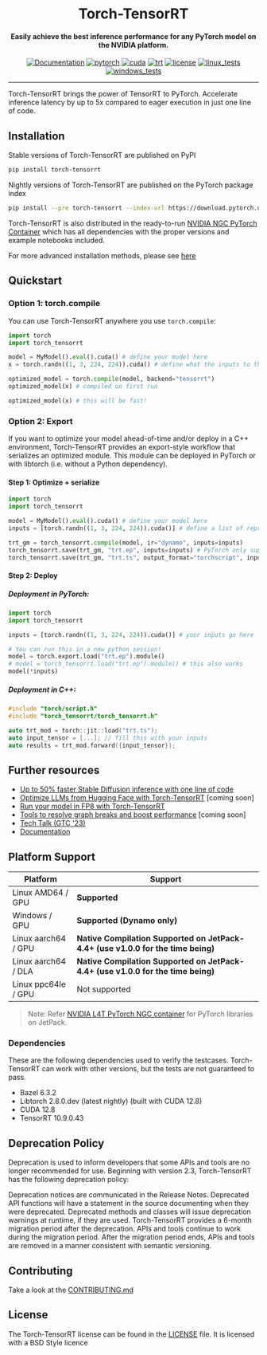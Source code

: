 <div align="center">

Torch-TensorRT
===========================
<h4> Easily achieve the best inference performance for any PyTorch model on the NVIDIA platform. </h4>

[![Documentation](https://img.shields.io/badge/docs-master-brightgreen)](https://nvidia.github.io/Torch-TensorRT/)
[![pytorch](https://img.shields.io/badge/PyTorch-2.4-green)](https://www.python.org/downloads/release/python-31013/)
[![cuda](https://img.shields.io/badge/CUDA-12.4-green)](https://developer.nvidia.com/cuda-downloads)
[![trt](https://img.shields.io/badge/TensorRT-10.9.0-green)](https://github.com/nvidia/tensorrt-llm)
[![license](https://img.shields.io/badge/license-BSD--3--Clause-blue)](./LICENSE)
[![linux_tests](https://github.com/pytorch/TensorRT/actions/workflows/build-test-linux.yml/badge.svg)](https://github.com/pytorch/TensorRT/actions/workflows/build-test-linux.yml)
[![windows_tests](https://github.com/pytorch/TensorRT/actions/workflows/build-test-windows.yml/badge.svg)](https://github.com/pytorch/TensorRT/actions/workflows/build-test-windows.yml)

---
<div align="left">

Torch-TensorRT brings the power of TensorRT to PyTorch. Accelerate inference latency by up to 5x compared to eager execution in just one line of code.
</div></div>

## Installation
Stable versions of Torch-TensorRT are published on PyPI
```bash
pip install torch-tensorrt
```

Nightly versions of Torch-TensorRT are published on the PyTorch package index
```bash
pip install --pre torch-tensorrt --index-url https://download.pytorch.org/whl/nightly/cu128
```

Torch-TensorRT is also distributed in the ready-to-run [NVIDIA NGC PyTorch Container](https://catalog.ngc.nvidia.com/orgs/nvidia/containers/pytorch) which has all dependencies with the proper versions and example notebooks included.

For more advanced installation  methods, please see [here](https://pytorch.org/TensorRT/getting_started/installation.html)

## Quickstart

### Option 1: torch.compile
You can use Torch-TensorRT anywhere you use `torch.compile`:

```python
import torch
import torch_tensorrt

model = MyModel().eval().cuda() # define your model here
x = torch.randn((1, 3, 224, 224)).cuda() # define what the inputs to the model will look like

optimized_model = torch.compile(model, backend="tensorrt")
optimized_model(x) # compiled on first run

optimized_model(x) # this will be fast!
```

### Option 2: Export
If you want to optimize your model ahead-of-time and/or deploy in a C++ environment, Torch-TensorRT provides an export-style workflow that serializes an optimized module. This module can be deployed in PyTorch or with libtorch (i.e. without a Python dependency).

#### Step 1: Optimize + serialize
```python
import torch
import torch_tensorrt

model = MyModel().eval().cuda() # define your model here
inputs = [torch.randn((1, 3, 224, 224)).cuda()] # define a list of representative inputs here

trt_gm = torch_tensorrt.compile(model, ir="dynamo", inputs=inputs)
torch_tensorrt.save(trt_gm, "trt.ep", inputs=inputs) # PyTorch only supports Python runtime for an ExportedProgram. For C++ deployment, use a TorchScript file
torch_tensorrt.save(trt_gm, "trt.ts", output_format="torchscript", inputs=inputs)
```

#### Step 2: Deploy
##### Deployment in PyTorch:
```python
import torch
import torch_tensorrt

inputs = [torch.randn((1, 3, 224, 224)).cuda()] # your inputs go here

# You can run this in a new python session!
model = torch.export.load("trt.ep").module()
# model = torch_tensorrt.load("trt.ep").module() # this also works
model(*inputs)
```

##### Deployment in C++:
```cpp
#include "torch/script.h"
#include "torch_tensorrt/torch_tensorrt.h"

auto trt_mod = torch::jit::load("trt.ts");
auto input_tensor = [...]; // fill this with your inputs
auto results = trt_mod.forward({input_tensor});
```

## Further resources
- [Up to 50% faster Stable Diffusion inference with one line of code](https://pytorch.org/TensorRT/tutorials/_rendered_examples/dynamo/torch_compile_stable_diffusion.html#sphx-glr-tutorials-rendered-examples-dynamo-torch-compile-stable-diffusion-py)
- [Optimize LLMs from Hugging Face with Torch-TensorRT]() \[coming soon\]
- [Run your model in FP8 with Torch-TensorRT](https://pytorch.org/TensorRT/tutorials/_rendered_examples/dynamo/vgg16_fp8_ptq.html)
- [Tools to resolve graph breaks and boost performance]() \[coming soon\]
- [Tech Talk (GTC '23)](https://www.nvidia.com/en-us/on-demand/session/gtcspring23-s51714/)
- [Documentation](https://nvidia.github.io/Torch-TensorRT/)


## Platform Support

| Platform            | Support                                          |
| ------------------- | ------------------------------------------------ |
| Linux AMD64 / GPU   | **Supported**                                    |
| Windows / GPU       | **Supported (Dynamo only)**                      |
| Linux aarch64 / GPU | **Native Compilation Supported on JetPack-4.4+ (use v1.0.0 for the time being)** |
| Linux aarch64 / DLA | **Native Compilation Supported on JetPack-4.4+ (use v1.0.0 for the time being)** |
| Linux ppc64le / GPU | Not supported                                    |

> Note: Refer [NVIDIA L4T PyTorch NGC container](https://ngc.nvidia.com/catalog/containers/nvidia:l4t-pytorch) for PyTorch libraries on JetPack.

### Dependencies

These are the following dependencies used to verify the testcases. Torch-TensorRT can work with other versions, but the tests are not guaranteed to pass.

- Bazel 6.3.2
- Libtorch 2.8.0.dev (latest nightly) (built with CUDA 12.8)
- CUDA 12.8
- TensorRT 10.9.0.43

## Deprecation Policy

Deprecation is used to inform developers that some APIs and tools are no longer recommended for use. Beginning with version 2.3, Torch-TensorRT has the following deprecation policy:

Deprecation notices are communicated in the Release Notes. Deprecated API functions will have a statement in the source documenting when they were deprecated. Deprecated methods and classes will issue deprecation warnings at runtime, if they are used. Torch-TensorRT provides a 6-month migration period after the deprecation. APIs and tools continue to work during the migration period. After the migration period ends, APIs and tools are removed in a manner consistent with semantic versioning.

## Contributing

Take a look at the [CONTRIBUTING.md](CONTRIBUTING.md)


## License

The Torch-TensorRT license can be found in the [LICENSE](./LICENSE) file. It is licensed with a BSD Style licence
